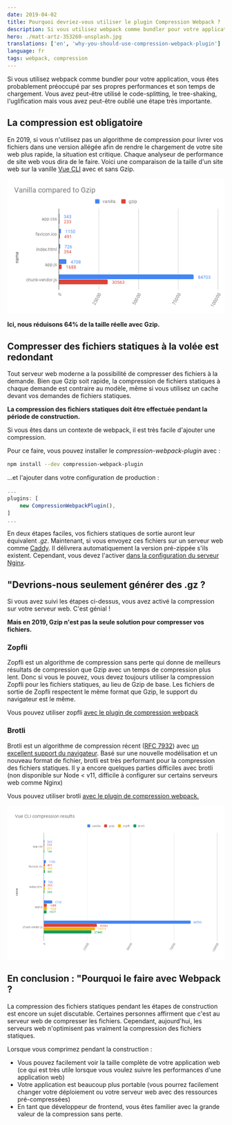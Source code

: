 ```yaml
---
date: 2019-04-02
title: Pourquoi devriez-vous utiliser le plugin Compression Webpack ?
description: Si vous utilisez webpack comme bundler pour votre application, vous êtes probablement préoccupé par ses propres performances et son temps de chargement. Vous avez peut-être utilisé le code-splitting, le tree-shaking, l'uglification mais vous avez peut-être oublié une étape très importante.
hero: ./matt-artz-353260-unsplash.jpg
translations: ['en', 'why-you-should-use-compression-webpack-plugin']
language: fr
tags: webpack, compression
---
```


Si vous utilisez webpack comme bundler pour votre application, vous êtes probablement préoccupé par ses propres performances et son temps de chargement.
Vous avez peut-être utilisé le code-splitting, le tree-shaking, l'uglification mais vous avez peut-être oublié une étape très importante.

## La compression est obligatoire

En 2019, si vous n'utilisez pas un algorithme de compression pour livrer vos fichiers dans une version allégée afin de rendre le chargement de votre site web plus rapide, la situation est critique.
Chaque analyseur de performance de site web vous dira de le faire.
Voici une comparaison de la taille d'un site web sur la vanille [Vue CLI](https://cli.vuejs.org/) avec et sans Gzip.

![taille des fichiers de Vue CLI comparée à leur version gzip](./vue-cli-vanilla-size.png)

**Ici, nous réduisons 64% de la taille réelle avec Gzip.**

## Compresser des fichiers statiques à la volée est redondant

Tout serveur web moderne a la possibilité de compresser des fichiers à la demande.
Bien que Gzip soit rapide, la compression de fichiers statiques à chaque demande est contraire au modèle, même si vous utilisez un cache devant vos demandes de fichiers statiques.

**La compression des fichiers statiques doit être effectuée pendant la période de construction.**

Si vous êtes dans un contexte de webpack, il est très facile d'ajouter une compression.

Pour ce faire, vous pouvez installer le _compression-webpack-plugin_ avec :

```bash
npm install --dev compression-webpack-plugin
```

...et l'ajouter dans votre configuration de production :

```js
...
plugins: [
    new CompressionWebpackPlugin(),
]
...
```

En deux étapes faciles, vos fichiers statiques de sortie auront leur équivalent _.gz_.
Maintenant, si vous envoyez ces fichiers sur un serveur web comme [Caddy](https://caddyserver.com/).
Il délivrera automatiquement la version pré-zippée s'ils existent.
Cependant, vous devez l'activer [dans la configuration du serveur Nginx](http://nginx.org/en/docs/http/ngx_http_gzip_static_module.html).

## "Devrions-nous seulement générer des .gz ?

Si vous avez suivi les étapes ci-dessus, vous avez activé la compression sur votre serveur web. C'est génial !

**Mais en 2019, Gzip n'est pas la seule solution pour compresser vos fichiers.**

### Zopfli

Zopfli est un algorithme de compression sans perte qui donne de meilleurs résultats de compression que Gzip avec un temps de compression plus lent.
Donc si vous le pouvez, vous devez toujours utiliser la compression Zopfli pour les fichiers statiques, au lieu de Gzip de base.
Les fichiers de sortie de Zopfli respectent le même format que Gzip, le support du navigateur est le même.

Vous pouvez utiliser zopfli [avec le plugin de compression webpack](https://github.com/webpack-contrib/compression-webpack-plugin#using-zopfli)

### Brotli

Brotli est un algorithme de compression récent ([RFC 7932](https://tools.ietf.org/html/rfc7932)) avec [un excellent support du navigateur](https://caniuse.com/#search=brotli).
Basé sur une nouvelle modélisation et un nouveau format de fichier, brotli est très performant pour la compression des fichiers statiques.
Il y a encore quelques parties difficiles avec brotli (non disponible sur Node < v11, difficile à configurer sur certains serveurs web comme Nginx)

Vous pouvez utiliser brotli [avec le plugin de compression webpack.](https://github.com/webpack-contrib/compression-webpack-plugin#using-zopfli)

![résultats de compressions avec Vue CLI](./vue-cli-complete-size.png)

## En conclusion : "Pourquoi le faire avec Webpack ?

La compression des fichiers statiques pendant les étapes de construction est encore un sujet discutable.
Certaines personnes affirment que c'est au serveur web de compresser les fichiers.
Cependant, aujourd'hui, les serveurs web n'optimisent pas vraiment la compression des fichiers statiques.

Lorsque vous comprimez pendant la construction :

- Vous pouvez facilement voir la taille complète de votre application web (ce qui est très utile lorsque vous voulez suivre les performances d'une application web)
- Votre application est beaucoup plus portable (vous pourrez facilement changer votre déploiement ou votre serveur web avec des ressources pré-compressées)
- En tant que développeur de frontend, vous êtes familier avec la grande valeur de la compression sans perte.
